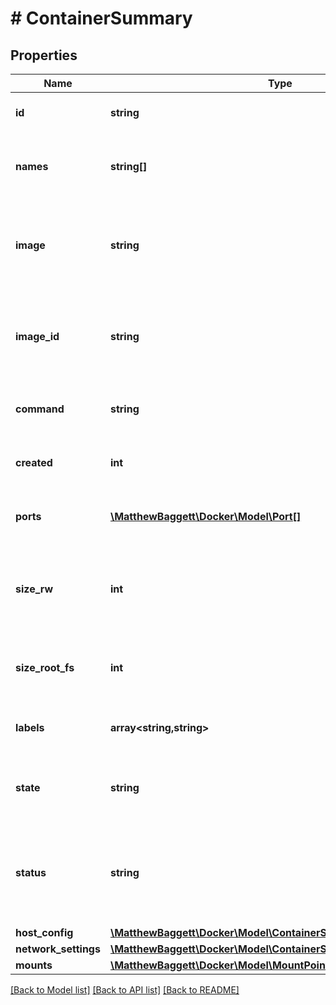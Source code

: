 # # ContainerSummary

## Properties

Name | Type | Description | Notes
------------ | ------------- | ------------- | -------------
**id** | **string** | The ID of this container | [optional]
**names** | **string[]** | The names that this container has been given | [optional]
**image** | **string** | The name of the image used when creating this container | [optional]
**image_id** | **string** | The ID of the image that this container was created from | [optional]
**command** | **string** | Command to run when starting the container | [optional]
**created** | **int** | When the container was created | [optional]
**ports** | [**\MatthewBaggett\Docker\Model\Port[]**](Port.md) | The ports exposed by this container | [optional]
**size_rw** | **int** | The size of files that have been created or changed by this container | [optional]
**size_root_fs** | **int** | The total size of all the files in this container | [optional]
**labels** | **array<string,string>** | User-defined key/value metadata. | [optional]
**state** | **string** | The state of this container (e.g. &#x60;Exited&#x60;) | [optional]
**status** | **string** | Additional human-readable status of this container (e.g. &#x60;Exit 0&#x60;) | [optional]
**host_config** | [**\MatthewBaggett\Docker\Model\ContainerSummaryHostConfig**](ContainerSummaryHostConfig.md) |  | [optional]
**network_settings** | [**\MatthewBaggett\Docker\Model\ContainerSummaryNetworkSettings**](ContainerSummaryNetworkSettings.md) |  | [optional]
**mounts** | [**\MatthewBaggett\Docker\Model\MountPoint[]**](MountPoint.md) |  | [optional]

[[Back to Model list]](../../README.md#models) [[Back to API list]](../../README.md#endpoints) [[Back to README]](../../README.md)

